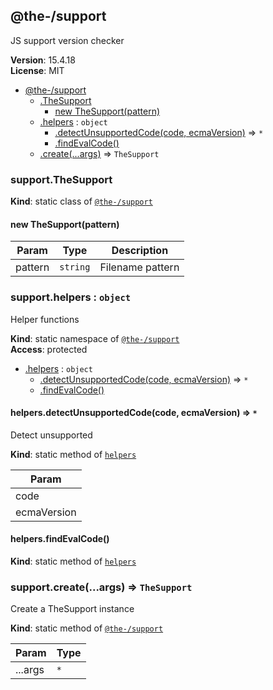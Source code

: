 <!--- Code generated by @the-/script-doc. DO NOT EDIT. -->

<a name="module_@the-/support"></a>

## @the-/support
JS support version checker

**Version**: 15.4.18  
**License**: MIT  

* [@the-/support](#module_@the-/support)
    * [.TheSupport](#module_@the-/support.TheSupport)
        * [new TheSupport(pattern)](#new_module_@the-/support.TheSupport_new)
    * [.helpers](#module_@the-/support.helpers) : <code>object</code>
        * [.detectUnsupportedCode(code, ecmaVersion)](#module_@the-/support.helpers.detectUnsupportedCode) ⇒ <code>\*</code>
        * [.findEvalCode()](#module_@the-/support.helpers.findEvalCode)
    * [.create(...args)](#module_@the-/support.create) ⇒ <code>TheSupport</code>

<a name="module_@the-/support.TheSupport"></a>

### support.TheSupport
**Kind**: static class of [<code>@the-/support</code>](#module_@the-/support)  
<a name="new_module_@the-/support.TheSupport_new"></a>

#### new TheSupport(pattern)

| Param | Type | Description |
| --- | --- | --- |
| pattern | <code>string</code> | Filename pattern |

<a name="module_@the-/support.helpers"></a>

### support.helpers : <code>object</code>
Helper functions

**Kind**: static namespace of [<code>@the-/support</code>](#module_@the-/support)  
**Access**: protected  

* [.helpers](#module_@the-/support.helpers) : <code>object</code>
    * [.detectUnsupportedCode(code, ecmaVersion)](#module_@the-/support.helpers.detectUnsupportedCode) ⇒ <code>\*</code>
    * [.findEvalCode()](#module_@the-/support.helpers.findEvalCode)

<a name="module_@the-/support.helpers.detectUnsupportedCode"></a>

#### helpers.detectUnsupportedCode(code, ecmaVersion) ⇒ <code>\*</code>
Detect unsupported

**Kind**: static method of [<code>helpers</code>](#module_@the-/support.helpers)  

| Param |
| --- |
| code | 
| ecmaVersion | 

<a name="module_@the-/support.helpers.findEvalCode"></a>

#### helpers.findEvalCode()
**Kind**: static method of [<code>helpers</code>](#module_@the-/support.helpers)  
<a name="module_@the-/support.create"></a>

### support.create(...args) ⇒ <code>TheSupport</code>
Create a TheSupport instance

**Kind**: static method of [<code>@the-/support</code>](#module_@the-/support)  

| Param | Type |
| --- | --- |
| ...args | <code>\*</code> | 

